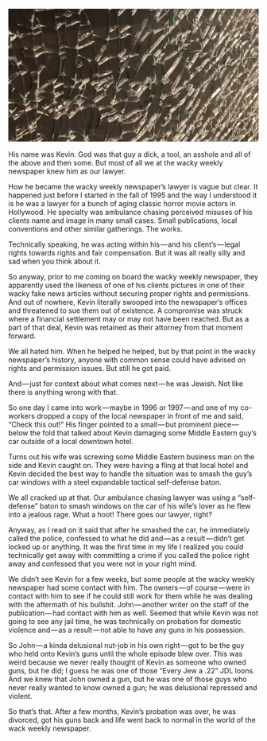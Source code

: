 <!-----
title: Lawyer Smashes Car Windows with a Baton
description: About The Time a Lawyer I Knew Smashed the Windows of a Car in a Jealous Rage
date: '2019-04-03T00:39:44.328Z'
slug: 9a41f78ee666
----->

![](img/1__3IRNFKqzg52sykNvEi1RGQ.jpeg)

His name was Kevin. God was that guy a dick, a tool, an asshole and all of the above and then some. But most of all we at the wacky weekly newspaper knew him as our lawyer.

How he became the wacky weekly newspaper’s lawyer is vague but clear. It happened just before I started in the fall of 1995 and the way I understood it is he was a lawyer for a bunch of aging classic horror movie actors in Hollywood. He specialty was ambulance chasing perceived misuses of his clients name and image in many small cases. Small publications, local conventions and other similar gatherings. The works.

Technically speaking, he was acting within his — and his client’s — legal rights towards rights and fair compensation. But it was all really silly and sad when you think about it.

So anyway, prior to me coming on board the wacky weekly newspaper, they apparently used the likeness of one of his clients pictures in one of their wacky fake news articles without securing proper rights and permissions. And out of nowhere, Kevin literally swooped into the newspaper’s offices and threatened to sue them out of existence. A compromise was struck where a financial settlement may or may not have been reached. But as a part of that deal, Kevin was retained as their attorney from that moment forward.

We all hated him. When he helped he helped, but by that point in the wacky newspaper’s history, anyone with common sense could have advised on rights and permission issues. But still he got paid.

And — just for context about what comes next — he was Jewish. Not like there is anything wrong with that.

So one day I came into work — maybe in 1996 or 1997 — and one of my co-workers dropped a copy of the local newspaper in front of me and said, “Check this out!” His finger pointed to a small — but prominent piece — below the fold that talked about Kevin damaging some Middle Eastern guy’s car outside of a local downtown hotel.

Turns out his wife was screwing some Middle Eastern business man on the side and Kevin caught on. They were having a fling at that local hotel and Kevin decided the best way to handle the situation was to smash the guy’s car windows with a steel expandable tactical self-defense baton.

We all cracked up at that. Our ambulance chasing lawyer was using a “self-defense” baton to smash windows on the car of his wife’s lover as he flew into a jealous rage. What a hoot! There goes our lawyer, right?

Anyway, as I read on it said that after he smashed the car, he immediately called the police, confessed to what he did and — as a result — didn’t get locked up or anything. It was the first time in my life I realized you could technically get away with committing a crime if you called the police right away and confessed that you were not in your right mind.

We didn’t see Kevin for a few weeks, but some people at the wacky weekly newspaper had some contact with him. The owners — of course — were in contact with him to see if he could still work for them while he was dealing with the aftermath of his bullshit. John — another writer on the staff of the publication — had contact with him as well. Seemed that while Kevin was not going to see any jail time, he was technically on probation for domestic violence and — as a result — not able to have any guns in his possession.

So John — a kinda delusional nut-job in his own right — got to be the guy who held onto Kevin’s guns until the whole episode blew over. This was weird because we never really thought of Kevin as someone who owned guns, but he did; I guess he was one of those “Every Jew a .22” JDL loons. And we knew that John owned a gun, but he was one of those guys who never really wanted to know owned a gun; he was delusional repressed and violent.

So that’s that. After a few months, Kevin’s probation was over, he was divorced, got his guns back and life went back to normal in the world of the wack weekly newspaper.